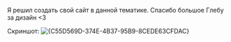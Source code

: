 Я решил создать свой сайт в данной тематике. Спасибо большое Глебу за дизайн <3



Скриншот:
![{C55D569D-374E-4B37-95B9-8CEDE63CFDAC}](https://github.com/user-attachments/assets/7527fc0b-3748-4728-b1a9-adea0679769d)
